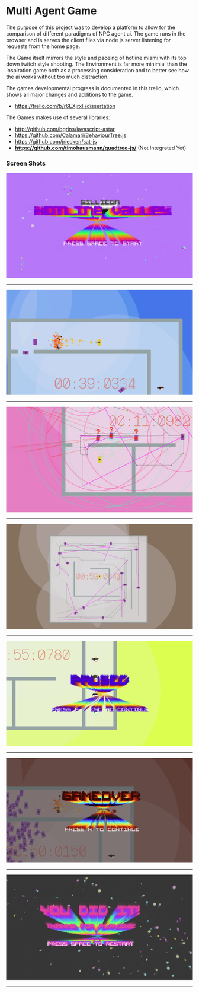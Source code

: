 

# Multi Agent Game

The purpose of this project was to develop a platform to allow for the comparison of different paradigms of NPC agent ai. The game runs in the browser and is serves the client files via node js server listening for requests from the home page.

The Game itself mirrors the style and paceing of hotline miami with its top down twitch style shooting. The Environment is far more minimial than the inspiration game both as a processing consideration and to better see how the ai works without too much distraction.

The games developmental progress is documented in this trello, which shows all major changes and additions to the game.

 - https://trello.com/b/r6EXjrxF/dissertation

The Games makes use of several libraries:

 - http://github.com/bgrins/javascript-astar
 - https://github.com/Calamari/BehaviourTree.js
 - https://github.com/jriecken/sat-js
 - **https://github.com/timohausmann/quadtree-js/** (Not Integrated Yet)


### Screen Shots

![](screenshots/start_3.png)
- - -
![](screenshots/game_2.png)
- - -
![](screenshots/game_3.png)
- - -
![](screenshots/game_4.png)
- - -
![](screenshots/pause_1.png)
- - -
![](screenshots/game_1.png)
- - -
![](screenshots/end_2.png)
- - -
